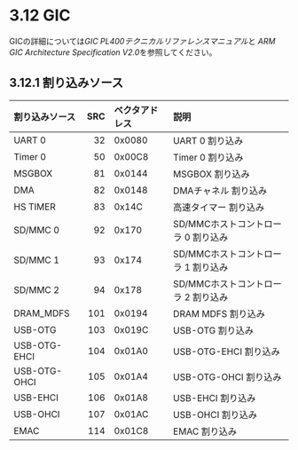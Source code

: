 # 3.12 GIC

GICの詳細については*GIC PL400テクニカルリファレンスマニュアル*と
*ARM GIC Architecture Specification V2.0*を参照してください。

## 3.12.1 割り込みソース

| 割り込みソース | SRC | ベクタアドレス | 説明 |
|:---------------|----:|:---------------|:-----|
| UART 0 | 32 | 0x0080 | UART 0 割り込み |
| Timer 0 | 50 | 0x00C8 | Timer 0 割り込み |
| MSGBOX | 81 | 0x0144 | MSGBOX 割り込み |
| DMA | 82 | 0x0148 | DMAチャネル 割り込み |
| HS TIMER | 83 | 0x14C | 高速タイマー 割り込み |
| SD/MMC 0 | 92 | 0x170 | SD/MMCホストコントローラ 0 割り込み |
| SD/MMC 1 | 93 | 0x174 | SD/MMCホストコントローラ 1 割り込み |
| SD/MMC 2 | 94 | 0x178 | SD/MMCホストコントローラ 2 割り込み |
| DRAM_MDFS | 101 | 0x0194 | DRAM MDFS 割り込み |
| USB-OTG | 103 | 0x019C | USB-OTG 割り込み |
| USB-OTG-EHCI | 104 | 0x01A0 | USB-OTG-EHCI 割り込み |
| USB-OTG-OHCI | 105 | 0x01A4 | USB-OTG-OHCI 割り込み |
| USB-EHCI | 106 | 0x01A8 | USB-EHCI 割り込み |
| USB-OHCI | 107 | 0x01AC | USB-OHCI 割り込み |
| EMAC | 114 | 0x01C8 | EMAC 割り込み |
